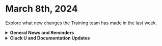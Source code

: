 # March 8th, 2024

Explore what new changes the Training team has made in the last week.

<details>

<summary><strong>General News and Reminders</strong></summary>

* **Game Tip for the Week:**  If you're looking for a fantastic Tactical RPG, check out Unicorn Overlord! It will probably be one of those hidden gems for the year, sitting at an 88 on Metacritic!
* **SHOUT OUT** to James, Jeffrey, Tom, and Andy for successfully taking our [foundations-certification.md](../../cluck-university/rewst-foundations-10x/foundations-certification.md "mention")Exam, and collecting your prestigious **Certified Rewster** badge in Discord.&#x20;
* Eddie-the-legend-Chow is back from Right of Boom! So Training time will continue as expected next week!
* Join us in our [Cluck-U Discord channel](https://discord.com/channels/936789089703845988/1121465945295167588) if you have any questions, comments, or concerns!

</details>

<details>

<summary><strong>Cluck U and Documentation Updates</strong></summary>

**What's New at Cluck University?**

* We'd love to get your feedback on our Training and Documentation! [Please fill out this form to let us know how we can improve](https://app.sli.do/event/m8C3AjPUnuDgpkVDmPsQL3)!
* We'd also love to get your [feedback on the Open Mic here](https://app.sli.do/event/9DL7k68NvYk8u1ZWUnWrjY)!
* As a reminder, you can make training and documentation requests at [https://rewst.canny.io/](https://rewst.canny.io/)
* [Broken link](broken-reference "mention")updated with examples from the exam

**New & Updated Pages:**

* [march-1-2024-early-bird-specials-for-flow-in-the-kewp.md](../roc-open-mics/march-1-2024-early-bird-specials-for-flow-in-the-kewp.md "mention")page added
* [kaseya-bms-integration-setup.md](../../documentation/integrations/psa/kaseya-bms/kaseya-bms-integration-setup.md "mention")instructions updated
* [nable](../../documentation/integrations/rmm/nable/ "mention")pages updated
* [organization-variables.md](../../documentation/user-management/organization-variables.md "mention")page updated
* [connectwise-integration-setup.md](../../documentation/integrations/psa/connectwise-manage/connectwise-integration-setup.md "mention")page updated
* [security-policy.md](../../security/security-policy.md "mention")page updated
* [twilio-integration-setup.md](../../documentation/integrations/voip-and-sms/twilio/twilio-integration-setup.md "mention")and [actions-and-endpoints.md](../../documentation/integrations/voip-and-sms/twilio/actions-and-endpoints.md "mention")pages added

</details>

